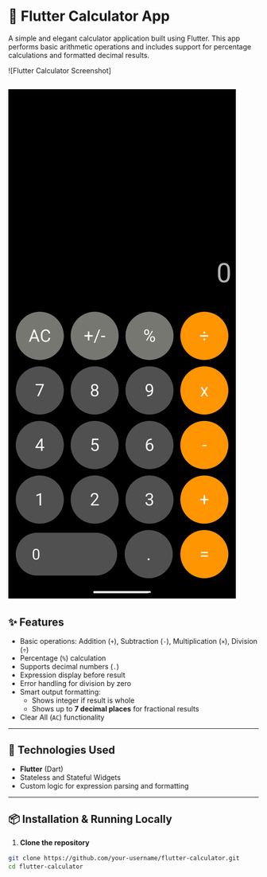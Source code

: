 # 📱 Flutter Calculator App

A simple and elegant calculator application built using Flutter. This app performs basic arithmetic operations and includes support for percentage calculations and formatted decimal results.

![Flutter Calculator Screenshot]

![alt text](Calculator-1.png)
---

## ✨ Features

- Basic operations: Addition (`+`), Subtraction (`-`), Multiplication (`×`), Division (`÷`)
- Percentage (`%`) calculation
- Supports decimal numbers (`.`)
- Expression display before result
- Error handling for division by zero
- Smart output formatting:
  - Shows integer if result is whole
  - Shows up to **7 decimal places** for fractional results
- Clear All (`AC`) functionality

---

## 🔧 Technologies Used

- **Flutter** (Dart)
- Stateless and Stateful Widgets
- Custom logic for expression parsing and formatting

---

## 📦 Installation & Running Locally

1. **Clone the repository**

```bash
git clone https://github.com/your-username/flutter-calculator.git
cd flutter-calculator
